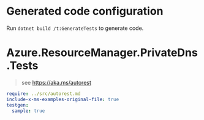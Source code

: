 # Generated code configuration

Run `dotnet build /t:GenerateTests` to generate code.

# Azure.ResourceManager.PrivateDns.Tests

> see https://aka.ms/autorest
``` yaml
require: ../src/autorest.md
include-x-ms-examples-original-file: true
testgen:
  sample: true
```
